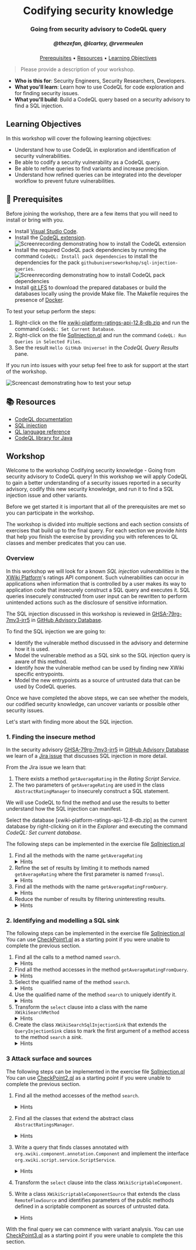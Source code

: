 <h1 align="center">Codifying security knowledge</h1>
<h3 align="center">Going from security advisory to CodeQL query</h3>
<h5 align="center">@thezefan, @lcartey, @rvermeulen</h3>

<p align="center">
  <a href="#mega-prerequisites">Prerequisites</a> •  
  <a href="#books-resources">Resources</a> •
  <a href="#learning-objectives">Learning Objectives</a>
</p>

> Please provide a description of your workshop.

- **Who is this for**: Security Engineers, Security Researchers, Developers.
- **What you'll learn**: Learn how to use CodeQL for code exploration and for finding security issues.
- **What you'll build**: Build a CodeQL query based on a security advisory to find a SQL injection.

## Learning Objectives

In this workshop will cover the following learning objectives:

- Understand how to use CodeQL in exploration and identification of security vulnerabilities.
- Be able to codify a security vulnerability as a CodeQL query.
- Be able to refine queries to find variants and increase precision.
- Understand how refined queries can be integrated into the developer workflow to prevent future vulnerabilities.

## :mega: Prerequisites

Before joining the workshop, there are a few items that you will need to install or bring with you.

- Install [Visual Studio Code](https://code.visualstudio.com/).
- Install the [CodeQL extension](https://marketplace.visualstudio.com/items?itemName=github.vscode-codeql).
  ![Screenrecording demonstrating how to install the CodeQL extension](./assets/images/install-codeql-extension.gif)
- Install the required CodeQL pack dependencies by running the command `CodeQL: Install pack dependencies` to install the dependencies for the pack `githubuniverseworkshop/sql-injection-queries`.
  ![Screenrecording demonstrating how to install CodeQL pack dependencies](./assets/images/install-codeql-pack-deps.gif)
- Install [git LFS](https://docs.github.com/en/repositories/working-with-files/managing-large-files/installing-git-large-file-storage) to download the prepared databases or build the databases locally using the provide Make file. The Makefile requires the presence of [Docker](https://www.docker.com/).

To test your setup perform the steps:

1. Right-click on the file [xwiki-platform-ratings-api-12.8-db.zip](./xwiki-platform-ratings-api-12.8-db.zip) and run the command `CodeQL: Set Current Database`.
2. Right-click on the file [SqlInjection.ql](./java/sql-injection/src/SqlInjection.ql) and run the command `CodeQL: Run Queries in Selected Files`.
3. See the result `Hello GitHub Universe!` in the *CodeQL Query Results* pane.

If you run into issues with your setup feel free to ask for support at the start of the workshop.

![Screencast demonstrating how to test your setup](./assets/images/test-setup.gif)

## :books: Resources

- [CodeQL documentation](https://codeql.github.com/docs/)
- [SQL injection](https://portswigger.net/web-security/sql-injection)
- [QL language reference](https://codeql.github.com/docs/ql-language-reference/)
- [CodeQL library for Java](https://codeql.github.com/codeql-standard-libraries/java/)

## Workshop

Welcome to the workshop Codifying security knowledge - Going from security advisory to CodeQL query!
In this workshop we will apply CodeQL to gain a better understanding of a security issues reported in a security advisory, codify this new security knowledge, and run it to find a SQL injection issue and other variants.

Before we get started it is important that all of the prerequisites are met so you can participate in the workshop.

The workshop is divided into multiple sections and each section consists of exercises that build up to the final query.
For each section we provide _hints_ that help you finish the exercise by providing you with references to QL classes and member predicates that you can use.

### Overview

In this workshop we will look for a known _SQL injection vulnerabilities_ in the [XWiki Platform](https://xwiki.org)'s ratings API component. Such vulnerabilities can occur in applications when information that is controlled by a user makes its way to application code that insecurely construct a SQL query and executes it. SQL queries insecurely constructed from user input can be rewritten to perform unintended actions such as the disclosure of sensitive information.

The SQL injection discussed in this workshop is reviewed in [GHSA-79rg-7mv3-jrr5](https://github.com/advisories/GHSA-79rg-7mv3-jrr5) in [GitHub Advisory Database](https://github.com/advisories).

To find the SQL injection we are going to:

- Identify the vulnerable method discussed in the advisory and determine how it is used.
- Model the vulnerable method as a SQL sink so the SQL injection query is aware of this method.
- Identify how the vulnerable method can be used by finding new XWiki specific entrypoints.
- Model the new entrypoints as a source of untrusted data that can be used by CodeQL queries.
  
Once we have completed the above steps, we can see whether the models, our codified security knowledge, can uncover variants or possible
other security issues.

Let's start with finding more about the SQL injection.

### 1. Finding the insecure method

In the security advisory [GHSA-79rg-7mv3-jrr5](https://github.com/advisories/GHSA-79rg-7mv3-jrr5) in [GitHub Advisory Database](https://github.com/advisories) we learn of a [Jira issue](https://jira.xwiki.org/browse/XWIKI-17662) that discusses SQL injection in more detail.

From the Jira issue we learn that:

1. There exists a method `getAverageRating` in the _Rating Script Service_.
2. The two parameters of `getAverageRating` are used in the class `AbstractRatingManager` to insecurely construct a SQL statement.

We will use CodeQL to find the method and use the results to better understand how the SQL injection can manifest.

Select the database [xwiki-platform-ratings-api-12.8-db.zip] as the current database by right-clicking on it in the _Explorer_ and executing the command _CodeQL: Set current database_.

The following steps can be implemented in the exercise file [SqlInjection.ql](./java/sql-injection/src/SqlInjection.ql)

1. Find all the methods with the name `getAverageRating`
   <details>
   <summary>Hints</summary>
   - The `java` module provides a class `Method` to reason about methods in a program.
   - The class `Method` provides the member predicates `getName` and `hasName` to reason about the name of a method.
   </details>
2. Refine the set of results by limiting it to methods named `getAverageRating` where the first parameter is named `fromsql`.
   <details>
   <summary>Hints</summary>
   - The class `Method` provides the member predicate `getParameter` that expects an index to retrieve the corresponding parameter, if any.
   - The class `Parameter` provides the member predicates `getName` and `hasName` to reason about the name of a parameter.
   </summary>
3. Find all the methods with the name `getAverageRatingFromQuery`.
   <details>
   <summary>Hints</summary>
   - The `java` module provides a class `Method` to reason about methods in a program.
   - The class `Method` provides the member predicates `getName` and `hasName` to reason about the name of a method.
   </details>
4. Reduce the number of results by filtering uninteresting results.
   <details>
   <summary>Hints</summary>
   - The class `Method` provides the member predicates `getBody` to reason about the statements that constitute a method.
   - You can use the quantifier `exists` like `not exists(foo())` to determine if a predicate has no results.
   </details>

### 2. Identifying and modelling a SQL sink

The following steps can be implemented in the exercise file [SqlInjection.ql](./java/sql-injection/src/SqlInjection.ql)
You can use [CheckPoint1.ql](./java/sql-injection/src/checkpoints/CheckPoint1.ql) as a starting point if you were unable to complete the previous section.

1. Find all the calls to a method named `search`.
   <details>
   <summary>Hints</summary>
   - Calls to methods are method accesses. The class `MethodAccess` allows you to reason about method accesses.
   - The class `MethodAccess` provides a member predicate `getMethod` allows you to reason about the method being accessed.
   - The class `MethodAccess` provides the member predicates `getName` and `hasName` to reason about the name of a method.
   </details>
2. Find all the method accesses in the method `getAverageRatingFromQuery`.
   <details>
   <summary>Hints</summary>
   - The class `MethodAccess` provides the member predicate [getEnclosingCallable](https://codeql.github.com/codeql-standard-libraries/java/semmle/code/java/Expr.qll/predicate.Expr$MethodAccess$getEnclosingCallable.0.html) to reason about the method or constructor containing the method access.
   - The class [Callable](https://codeql.github.com/codeql-standard-libraries/java/semmle/code/java/Member.qll/type.Member$Callable.html) provides the member predicates [getName](https://codeql.github.com/codeql-standard-libraries/java/semmle/code/java/Element.qll/predicate.Element$Element$getName.0.html) and [hasName](https://codeql.github.com/codeql-standard-libraries/java/semmle/code/java/Element.qll/predicate.Element$Element$hasName.1.html) to reason about the name of a method.
   </details>
3. Select the qualified name of the method `search`.
   <details>
   <summary>Hints</summary>
   - The class [Method](https://codeql.github.com/codeql-standard-libraries/java/semmle/code/java/Member.qll/type.Member$Method.html) provides the member predicate [getQualifiedName](https://codeql.github.com/codeql-standard-libraries/java/semmle/code/java/Member.qll/predicate.Member$Member$getQualifiedName.0.html) useful fore debugging. The more efficient [hasQualifiedName](https://codeql.github.com/codeql-standard-libraries/java/semmle/code/java/Member.qll/predicate.Member$Member$hasQualifiedName.3.html) for restricting a method.
   </details>
4. Use the qualified name of the method `search` to uniquely identify it.
   <details>
   <summary>Hints</summary>
   - Use the `where` clause to restrict the results of the query.
   - The class [Method](https://codeql.github.com/codeql-standard-libraries/java/semmle/code/java/Member.qll/type.Member$Method.html) provides the member predicate [getQualifiedName](https://codeql.github.com/codeql-standard-libraries/java/semmle/code/java/Member.qll/predicate.Member$Member$getQualifiedName.0.html) useful fore debugging. The more efficient [hasQualifiedName](https://codeql.github.com/codeql-standard-libraries/java/semmle/code/java/Member.qll/predicate.Member$Member$hasQualifiedName.3.html) for restricting a method.
   </details>
5. Transform the `select` clause into a class with the name `XWikiSearchMethod`
   <details>
   <summary>Hints</summary>
   - The steps for transforming a `select` clause into a class are:
      1. [Define a class](https://codeql.github.com/docs/ql-language-reference/types/#defining-a-class) and it's [characteristic predicate](https://codeql.github.com/docs/ql-language-reference/types/#characteristic-predicates). It will extend, through `extends`, from the class used in the `from` part of your [select clause](https://codeql.github.com/docs/ql-language-reference/queries/#select-clauses).
      2. Copy the `where` part from the [select clause](https://codeql.github.com/docs/ql-language-reference/queries/#select-clauses) into the [characteristic predicate](https://codeql.github.com/docs/ql-language-reference/types/#characteristic-predicates).
      3. Replace the variable with type the class `extends` from with the `this` variable.
      4. If the class relies on other variables from the `from` part then you can wrap the body of the characteristic predicate with an [exists](https://codeql.github.com/docs/ql-language-reference/formulas/#exists) quantifier to introduce those variable.
   </details>
6. Create the class `XWikiSearchSqlInjectionSink` that extends the `QueryInjectionSink` class to mark the first argument of a method access to the method `search`  a _sink_.
   <details>
   <summary>Hints</summary>
   - The `QueryInjectionSink` can be imported from the `SqlInjectionQuery` module using `import semmle.code.java.security.SqlInjectionQuery`
   - The `QueryInjectionSink` is a subclass of `DataFlow::Node`, so it represents a node in the dataflow graph.
     You can use the member predicate `asExpr` to find a corresponding AST node.
   - The class `Method` has a member predicate `getAReference`, that is inherited by our class `XWikiSearchMethod`, that provides all the method accesses targeting that method.
   - The class `MethodAccess` has a member predicate `getArgument()` that provided an index returns the nth argument provided to the method access.
   <details>

### 3 Attack surface and sources

The following steps can be implemented in the exercise file [SqlInjection.ql](./java/sql-injection/src/SqlInjection.ql)
You can use [CheckPoint2.ql](./java/sql-injection/src/checkpoints/CheckPoint2.ql) as a starting point if you were unable to complete the previous section.

1. Find all the method accesses of the method `search`.
   <details>
   <summary>Hints</summary>
   - You can reuse your class `XWikiSearchMethod`.
   - The class `Method` provides the member predicate `getAReference`, that is inherited by our class `XWikiSearchMethod`, providing all the method access of the method.
    </details>
2. Find all the classes that extend the abstract class `AbstractRatingsManager`.
   <details>
   <summary>Hints</summary>
   - The class `Class` represent all the classes in the program.
   - The class `Class` provides the member predicates `getName` and `hasName` to reason about the name of a class.
   - The class `Class` provides the member predicate `extendsOrImplements`  that holds if the provide type is an immediate super-type part of the `extends` or `implements` relationship.
   </details>
3. Write a query that finds classes annotated with `org.xwiki.component.annotation.Component` and implement the interface `org.xwiki.script.service.ScriptService`.
   <details>
   <summary>Hints</summary>
   - The class `Interface` represents all the Java interfaces in a program.
   - The class `Interface` provides the member predicates `getQualifedName` and `hasQualifiedName` to reason about the qualified name of an Java interface.
   - The class `Class` provides the member predicate `getAnAnnotation` to get the annotation that apply to the class.
   - User defined annotations are declared using an [annotation type](https://docs.oracle.com/javase/tutorial/java/annotations/declaring.html). The class `Annotation`, returned by `getAnAnnotation`, provides the member predicate `getType` to get the annotation type of an annotation.
   - The type `AnnotationType` is a specialization of an interface and allows us, among others, to reason about it's qualified name using the member predicates `getQualifiedName` and `hasQualifiedName`.
   </details>
4. Transform the `select` clause into the class `XWikiScriptableComponent`.
5. Write a class `XWikiScriptableComponentSource` that extends the class `RemoteFlowSource` and identifies parameters of the public methods defined in a scriptable component as sources of untrusted data.
   <details>
   <summary>Hints</summary>
   - Reuse the class `XWikiScriptableComponentSource`, a subclass of `Class`, to reason about scriptable components.
   - The class `Class` provides the member predicate `getAMethod` to get the Java methods that belong to a java class.
   - The class `Method` provides the member predicate `isPublic` to determine if a method is publicly accessible.
   - The class `Method` provides the member predicates `getParameter` and `getAParameter` to reason about parameters associated with a Java method.
   - Subclasses of `RemoteFlowSource` require the implementation of a member predicate `getSourceType` to describe the type of the source.
     Use the following implementation:

     ```ql
      override string getSourceType() {
         result = "XWiki scriptable component
      }
     ```

   </details>

With the final query we can commence with variant analysis.
You can use [CheckPoint3.ql](./java/sql-injection/src/checkpoints/CheckPoint3.ql) as a starting point if you were unable to complete the this section.
